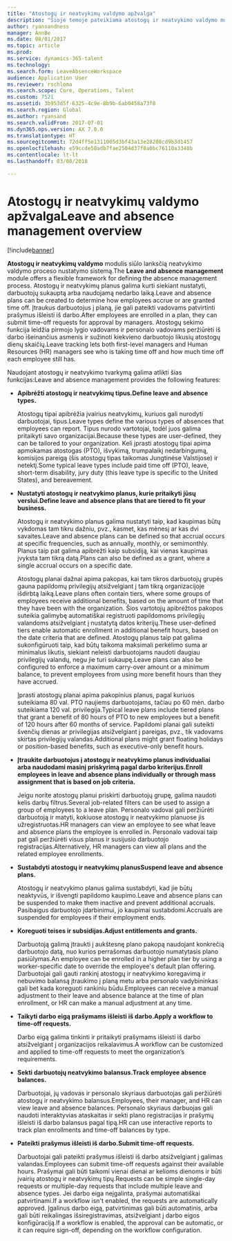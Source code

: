 ```yaml
---
title: "Atostogų ir neatvykimų valdymo apžvalga"
description: "Šioje temoje pateikiama atostogų ir neatvykimo valdymo modulio apžvalga."
author: ryansandness
manager: AnnBe
ms.date: 08/01/2017
ms.topic: article
ms.prod: 
ms.service: dynamics-365-talent
ms.technology: 
ms.search.form: LeaveAbsenceWorkspace
audience: Application User
ms.reviewer: rschloma
ms.search.scope: Core, Operations, Talent
ms.custom: 7521
ms.assetid: 3b953d5f-6325-4c9e-8b9b-6ab0458a73f8
ms.search.region: Global
ms.author: ryansand
ms.search.validFrom: 2017-07-01
ms.dyn365.ops.version: AX 7.0.0
ms.translationtype: HT
ms.sourcegitcommit: 72d4ff5e1311005d3bf43a13e28208cd9b3d1457
ms.openlocfilehash: e59ccde58adb7fae2504d37f8a0bc76110a3348b
ms.contentlocale: lt-lt
ms.lasthandoff: 03/08/2018

---
```

# <a name="leave-and-absence-management-overview"></a><span data-ttu-id="0acf2-103">Atostogų ir neatvykimų valdymo apžvalga</span><span class="sxs-lookup"><span data-stu-id="0acf2-103">Leave and absence management overview</span></span>

[!include[banner](includes/banner.md)]

<span data-ttu-id="0acf2-104">**Atostogų ir neatvykimų valdymo** modulis siūlo lanksčią neatvykimo valdymo proceso nustatymo sistemą.</span><span class="sxs-lookup"><span data-stu-id="0acf2-104">The **Leave and absence management** module offers a flexible framework for defining the absence management process.</span></span> <span data-ttu-id="0acf2-105">Atostogų ir neatvykimų planus galima kurti siekiant nustatyti, darbuotojų sukauptą arba naudojamą nedarbo laiką.</span><span class="sxs-lookup"><span data-stu-id="0acf2-105">Leave and absence plans can be created to determine how employees accrue or are granted time off.</span></span> <span data-ttu-id="0acf2-106">Įtraukus darbuotojus į planą, jie gali pateikti vadovams patvirtinti prašymus išleisti iš darbo.</span><span class="sxs-lookup"><span data-stu-id="0acf2-106">After employees are enrolled in a plan, they can submit time-off requests for approval by managers.</span></span> <span data-ttu-id="0acf2-107">Atostogų sekimo funkcija leidžia pirmojo lygio vadovams ir personalo vadovams peržiūrėti iš darbo išeinančius asmenis ir sužinoti kiekvieno darbuotojo likusių atostogų dienų skaičių.</span><span class="sxs-lookup"><span data-stu-id="0acf2-107">Leave tracking lets both first-level managers and Human Resources (HR) managers see who is taking time off and how much time off each employee still has.</span></span>  

<span data-ttu-id="0acf2-108">Naudojant atostogų ir neatvykimo tvarkymą galima atlikti šias funkcijas:</span><span class="sxs-lookup"><span data-stu-id="0acf2-108">Leave and absence management provides the following features:</span></span> 

- <span data-ttu-id="0acf2-109">**Apibrėžti atostogų ir neatvykimų tipus.**</span><span class="sxs-lookup"><span data-stu-id="0acf2-109">**Define leave and absence types.**</span></span>

    <span data-ttu-id="0acf2-110">Atostogų tipai apibrėžia įvairius neatvykimų, kuriuos gali nurodyti darbuotojai, tipus.</span><span class="sxs-lookup"><span data-stu-id="0acf2-110">Leave types define the various types of absences that employees can report.</span></span> <span data-ttu-id="0acf2-111">Tipus nurodo vartotojai, todėl juos galima pritaikyti savo organizacijai.</span><span class="sxs-lookup"><span data-stu-id="0acf2-111">Because these types are user-defined, they can be tailored to your organization.</span></span> <span data-ttu-id="0acf2-112">Keli įprasti atostogų tipai apima apmokamas atostogas (PTO), išvykimą, trumpalaikį nedarbingumą, komisijos pareigą (šis atostogų tipas taikomas Jungtinėse Valstijose) ir netektį.</span><span class="sxs-lookup"><span data-stu-id="0acf2-112">Some typical leave types include paid time off (PTO), leave, short-term disability, jury duty (this leave type is specific to the United States), and bereavement.</span></span> 

- <span data-ttu-id="0acf2-113">**Nustatyti atostogų ir neatvykimo planus, kurie pritaikyti jūsų verslui.**</span><span class="sxs-lookup"><span data-stu-id="0acf2-113">**Define leave and absence plans that are tiered to fit your business.**</span></span>

    <span data-ttu-id="0acf2-114">Atostogų ir neatvykimo planus galima nustatyti taip, kad kaupimas būtų vykdomas tam tikru dažniu, pvz., kasmet, kas mėnesį ar kas dvi savaites.</span><span class="sxs-lookup"><span data-stu-id="0acf2-114">Leave and absence plans can be defined so that accrual occurs at specific frequencies, such as annually, monthly, or semimonthly.</span></span> <span data-ttu-id="0acf2-115">Planus taip pat galima apibrėžti kaip subsidiją, kai vienas kaupimas įvyksta tam tikrą datą.</span><span class="sxs-lookup"><span data-stu-id="0acf2-115">Plans can also be defined as a grant, where a single accrual occurs on a specific date.</span></span> 

    <span data-ttu-id="0acf2-116">Atostogų planai dažnai apima pakopas, kai tam tikros darbuotojų grupės gauna papildomų privilegijų atsižvelgiant į tam tikrą organizacijoje išdirbtą laiką.</span><span class="sxs-lookup"><span data-stu-id="0acf2-116">Leave plans often contain tiers, where some groups of employees receive additional benefits, based on the amount of time that they have been with the organization.</span></span> <span data-ttu-id="0acf2-117">Šios vartotojų apibrėžtos pakopos suteikia galimybę automatiškai registruoti papildomoms privilegijų valandoms atsižvelgiant į nustatytą datos kriterijų.</span><span class="sxs-lookup"><span data-stu-id="0acf2-117">These user-defined tiers enable automatic enrollment in additional benefit hours, based on the date criteria that are defined.</span></span> <span data-ttu-id="0acf2-118">Atostogų planus taip pat galima sukonfigūruoti taip, kad būtų taikoma maksimali perkėlimo suma ar minimalus likutis, siekiant neleisti darbuotojams naudoti daugiau privilegijų valandų, negu jie turi sukaupę.</span><span class="sxs-lookup"><span data-stu-id="0acf2-118">Leave plans can also be configured to enforce a maximum carry-over amount or a minimum balance, to prevent employees from using more benefit hours than they have accrued.</span></span> 

    <span data-ttu-id="0acf2-119">Įprasti atostogų planai apima pakopinius planus, pagal kuriuos suteikiama 80 val. PTO naujiems darbuotojams, tačiau po 60 mėn. darbo suteikiama 120 val. privilegija.</span><span class="sxs-lookup"><span data-stu-id="0acf2-119">Typical leave plans include tiered plans that grant a benefit of 80 hours of PTO to new employees but a benefit of 120 hours after 60 months of service.</span></span> <span data-ttu-id="0acf2-120">Papildomi planai gali suteikti švenčių dienas ar privilegijas atsižvelgiant į pareigas, pvz., tik vadovams skirtas privilegijų valandas.</span><span class="sxs-lookup"><span data-stu-id="0acf2-120">Additional plans might grant floating holidays or position-based benefits, such as executive-only benefit hours.</span></span>

- <span data-ttu-id="0acf2-121">**Įtraukite darbuotojus į atostogų ir neatvykimo planus individualiai arba naudodami masinį priskyrimą pagal darbo kriterijus.**</span><span class="sxs-lookup"><span data-stu-id="0acf2-121">**Enroll employees in leave and absence plans individually or through mass assignment that is based on job criteria.**</span></span>

    <span data-ttu-id="0acf2-122">Jeigu norite atostogų planui priskirti darbuotojų grupę, galima naudoti kelis darbų filtrus.</span><span class="sxs-lookup"><span data-stu-id="0acf2-122">Several job-related filters can be used to assign a group of employees to a leave plan.</span></span> <span data-ttu-id="0acf2-123">Personalo vadovai gali peržiūrėti darbuotoją ir matyti, kokiuose atostogų ir neatvykimo planuose jis užregistruotas.</span><span class="sxs-lookup"><span data-stu-id="0acf2-123">HR managers can view an employee to see what leave and absence plans the employee is enrolled in.</span></span> <span data-ttu-id="0acf2-124">Personalo vadovai taip pat gali peržiūrėti visus planus ir susijusio darbuotojo registracijas.</span><span class="sxs-lookup"><span data-stu-id="0acf2-124">Alternatively, HR managers can view all plans and the related employee enrollments.</span></span>

- <span data-ttu-id="0acf2-125">**Sustabdyti atostogų ir neatvykimų planus**</span><span class="sxs-lookup"><span data-stu-id="0acf2-125">**Suspend leave and absence plans.**</span></span>

    <span data-ttu-id="0acf2-126">Atostogų ir neatvykimo planus galima sustabdyti, kad jie būtų neaktyvūs, ir išvengti papildomo kaupimo.</span><span class="sxs-lookup"><span data-stu-id="0acf2-126">Leave and absence plans can be suspended to make them inactive and prevent additional accruals.</span></span> <span data-ttu-id="0acf2-127">Pasibaigus darbuotojo įdarbinimui, jo kaupimai sustabdomi.</span><span class="sxs-lookup"><span data-stu-id="0acf2-127">Accruals are suspended for employees if their employment ends.</span></span>  

- <span data-ttu-id="0acf2-128">**Koreguoti teises ir subsidijas.**</span><span class="sxs-lookup"><span data-stu-id="0acf2-128">**Adjust entitlements and grants.**</span></span>

    <span data-ttu-id="0acf2-129">Darbuotoją galimą įtraukti į aukštesnę plano pakopą naudojant konkrečią darbuotojo datą, nuo kurios perrašomas darbuotojo numatytasis plano pasiūlymas.</span><span class="sxs-lookup"><span data-stu-id="0acf2-129">An employee can be enrolled in a higher plan tier by using a worker-specific date to override the employee's default plan offering.</span></span> <span data-ttu-id="0acf2-130">Darbuotojai gali gauti rankinį atostogų ir neatvykimo koregavimą ir nebuvimo balansą įtraukimo į planą metu arba personalo vadybininkas gali bet kada koreguoti rankiniu būdu.</span><span class="sxs-lookup"><span data-stu-id="0acf2-130">Employees can receive a manual adjustment to their leave and absence balance at the time of plan enrollment, or HR can make a manual adjustment at any time.</span></span> 

- <span data-ttu-id="0acf2-131">**Taikyti darbo eigą prašymams išleisti iš darbo.**</span><span class="sxs-lookup"><span data-stu-id="0acf2-131">**Apply a workflow to time-off requests.**</span></span>

     <span data-ttu-id="0acf2-132">Darbo eigą galima tinkinti ir pritaikyti prašymams išleisti iš darbo atsižvelgiant į organizacijos reikalavimus.</span><span class="sxs-lookup"><span data-stu-id="0acf2-132">A workflow can be customized and applied to time-off requests to meet the organization’s requirements.</span></span>  

- <span data-ttu-id="0acf2-133">**Sekti darbuotojų neatvykimo balansus.**</span><span class="sxs-lookup"><span data-stu-id="0acf2-133">**Track employee absence balances.**</span></span>

    <span data-ttu-id="0acf2-134">Darbuotojai, jų vadovas ir personalo skyriaus darbuotojas gali peržiūrėti atostogų ir neatvykimo balansus.</span><span class="sxs-lookup"><span data-stu-id="0acf2-134">Employees, their manager, and HR can view leave and absence balances.</span></span> <span data-ttu-id="0acf2-135">Personalo skyriaus darbuojas gali naudoti interaktyvias ataskaitas ir sekti plano registracijas ir prašymų išleisti iš darbo balansus pagal tipą.</span><span class="sxs-lookup"><span data-stu-id="0acf2-135">HR can use interactive reports to track plan enrollments and time-off balances by type.</span></span> 

- <span data-ttu-id="0acf2-136">**Pateikti prašymus išleisti iš darbo.**</span><span class="sxs-lookup"><span data-stu-id="0acf2-136">**Submit time-off requests.**</span></span>

    <span data-ttu-id="0acf2-137">Darbuotojai gali pateikti prašymus išleisti iš darbo atsižvelgiant į galimas valandas.</span><span class="sxs-lookup"><span data-stu-id="0acf2-137">Employees can submit time-off requests against their available hours.</span></span> <span data-ttu-id="0acf2-138">Prašymai gali būti taikomi vienai dienai ar kelioms dienoms ir būti įvairių atostogų ir neatvykimų tipų.</span><span class="sxs-lookup"><span data-stu-id="0acf2-138">Requests can be simple single-day requests or multiple-day requests that include multiple leave and absence types.</span></span> <span data-ttu-id="0acf2-139">Jei darbo eiga neįgalinta, prašymai automatiškai patvirtinami.</span><span class="sxs-lookup"><span data-stu-id="0acf2-139">If a workflow isn't enabled, the requests are automatically approved.</span></span> <span data-ttu-id="0acf2-140">Įgalinus darbo eigą, patvirtinimas gali būti automatinis, arba gali būti reikalingas išsiregistravimas, atsižvelgiant į darbo eigos konfigūraciją.</span><span class="sxs-lookup"><span data-stu-id="0acf2-140">If a workflow is enabled, the approval can be automatic, or it can require sign-off, depending on the workflow configuration.</span></span>

